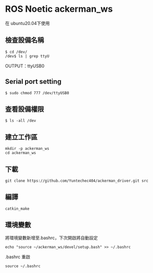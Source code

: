 # ROS Noetic ackerman_ws
在 ubuntu20.04下使用
## 檢查設備名稱
```
$ cd /dev/
/dev$ ls | grep ttyU
```

OUTPUT：ttyUSB0

## Serial port setting
```
$ sudo chmod 777 /dev/ttyUSB0
```

## 查看設備權限
```
$ ls -all /dev
```
## 建立工作區
```
mkdir -p ackerman_ws
cd ackerman_ws
```

## 下載
```
git clone https://github.com/Yuntechec404/ackerman_driver.git src
```
## 編譯
```
catkin_make
```
## 環境變數
將環境變數新增至.bashrc，下次開啟將自動設定
```
echo "source ~/ackerman_ws/devel/setup.bash" >> ~/.bashrc
```
.bashrc 重啟
```
source ~/.bashrc
```


